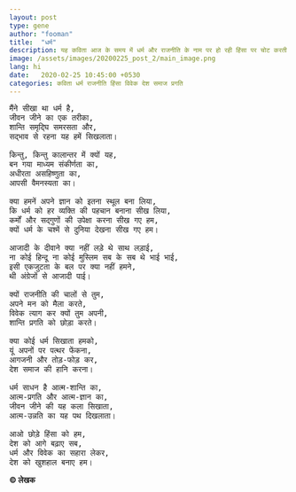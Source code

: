 ```yaml
---
layout: post
type: gene
author: "fooman"
title:  "धर्म"
description: यह कविता आज के समय में धर्म और राजनीति के नाम पर हो रही हिंसा पर चोट करती है। यह धर्म के सच्चे अथों को समझने, विवेक से सोचने तथा देश और समाज की प्रगति के लिए प्रेरित करती है।
image: /assets/images/20200225_post_2/main_image.png
lang: hi
date:   2020-02-25 10:45:00 +0530
categories: कविता धर्म राजनीति हिंसा विवेक देश समाज प्रगति 
---
```

<pre>
मैंने सीखा था धर्म है,
जीवन जीने का एक तरीका,
शान्ति समृद्घि समरसता और,
सद्भाव से रहना यह हमें सिखलाता।

किन्तु, किन्तु कालान्तर में क्यों यह,
बन गया माध्यम संकीर्णता का,
अधीरता असहिष्णुता का,
आपसी वैमनस्यता का।

क्या हमनें अपने ज्ञान को इतना स्थूल बना लिया,
कि धर्म को हर व्यक्ति की पहचान बनाना सीख लिया,
कर्मों और सद्गुणों की उपेक्षा करना सीख गए हम,
क्यों धर्म के चश्में से दुनिया देखना सीख गए हम।

आजादी के दीवाने क्या नहीं लड़े थे साथ लड़ाई,
ना कोई हिन्दू ना कोई मुस्लिम सब के सब थे भाई भाई,
इसी एकजुटता के बल पर क्या नहीं हमने,
थी अंग्रेजों से आजादी पाई।

क्यों राजनीति की चालों से तुम,
अपने मन को मैला करते,
विवेक त्याग कर क्यों तुम अपनी,
शान्ति प्रगति को छोड़ा करते।

क्या कोई धर्म सिखाता हमको,
यूं अपनों पर पत्थर फेंकना,
आगजनी और तोड़-फोड़ कर,
देश समाज की हानि करना।

धर्म साधन है आत्म-शान्ति का,
आत्म-प्रगति और आत्म-ज्ञान का,
जीवन जीने की यह कला सिखाता,
आत्म-उन्नति का यह पथ दिखलाता।

आओ छोड़े हिंसा को हम,
देश को आगे बढ़ाए सब,
धर्म और विवेक का सहारा लेकर,
देश को खुशहाल बनाए हम।
</pre>
**© लेखक**